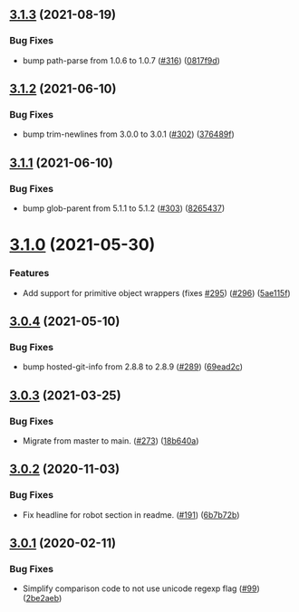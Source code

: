 ## [3.1.3](https://github.com/thenativeweb/boolean/compare/3.1.2...3.1.3) (2021-08-19)


### Bug Fixes

* bump path-parse from 1.0.6 to 1.0.7 ([#316](https://github.com/thenativeweb/boolean/issues/316)) ([0817f9d](https://github.com/thenativeweb/boolean/commit/0817f9d5c7e4691558e7562146afac19258a655c))

## [3.1.2](https://github.com/thenativeweb/boolean/compare/3.1.1...3.1.2) (2021-06-10)


### Bug Fixes

* bump trim-newlines from 3.0.0 to 3.0.1 ([#302](https://github.com/thenativeweb/boolean/issues/302)) ([376489f](https://github.com/thenativeweb/boolean/commit/376489fe37ec9c46aafb44d3c9abf0edeabc6f93))

## [3.1.1](https://github.com/thenativeweb/boolean/compare/3.1.0...3.1.1) (2021-06-10)


### Bug Fixes

* bump glob-parent from 5.1.1 to 5.1.2 ([#303](https://github.com/thenativeweb/boolean/issues/303)) ([8265437](https://github.com/thenativeweb/boolean/commit/8265437b1b3215256f8649e10ac65d4036a38bad))

# [3.1.0](https://github.com/thenativeweb/boolean/compare/3.0.4...3.1.0) (2021-05-30)


### Features

* Add support for primitive object wrappers (fixes [#295](https://github.com/thenativeweb/boolean/issues/295)) ([#296](https://github.com/thenativeweb/boolean/issues/296)) ([5ae115f](https://github.com/thenativeweb/boolean/commit/5ae115f09f123cdb624452fc163fc8724e0ab926))

## [3.0.4](https://github.com/thenativeweb/boolean/compare/3.0.3...3.0.4) (2021-05-10)


### Bug Fixes

* bump hosted-git-info from 2.8.8 to 2.8.9 ([#289](https://github.com/thenativeweb/boolean/issues/289)) ([69ead2c](https://github.com/thenativeweb/boolean/commit/69ead2c8fe897d546f8329ed262e6158938581be))

## [3.0.3](https://github.com/thenativeweb/boolean/compare/3.0.2...3.0.3) (2021-03-25)


### Bug Fixes

* Migrate from master to main. ([#273](https://github.com/thenativeweb/boolean/issues/273)) ([18b640a](https://github.com/thenativeweb/boolean/commit/18b640af858d26b4dd76b9de443a4039e1e2131a))

## [3.0.2](https://github.com/thenativeweb/boolean/compare/3.0.1...3.0.2) (2020-11-03)


### Bug Fixes

* Fix headline for robot section in readme. ([#191](https://github.com/thenativeweb/boolean/issues/191)) ([6b7b72b](https://github.com/thenativeweb/boolean/commit/6b7b72b6d5d5c1ad2251c5959b35c8c87b3421a5))

## [3.0.1](https://github.com/thenativeweb/boolean/compare/3.0.0...3.0.1) (2020-02-11)


### Bug Fixes

* Simplify comparison code to not use unicode regexp flag ([#99](https://github.com/thenativeweb/boolean/issues/99)) ([2be2aeb](https://github.com/thenativeweb/boolean/commit/2be2aeb244c060eccb388dacc6903bbad193e745))

